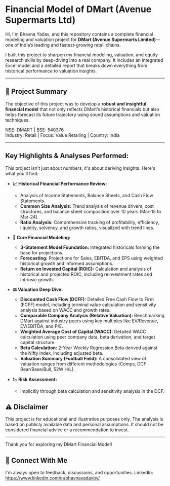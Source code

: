 # Financial Model of DMart (Avenue Supermarts Ltd)

Hi, I'm Bhavna Yadav, and this repository contains a complete financial modeling and valuation project for **DMart (Avenue Supermarts Limited)**—one of India’s leading and fastest-growing retail chains.

I built this project to sharpen my financial modeling, valuation, and equity research skills by deep-diving into a real company. It includes an integrated Excel model and a detailed report that breaks down everything from historical performance to valuation insights.

---

## 📘 Project Summary

The objective of this project was to develop a **robust and insightful financial model** that not only reflects DMart’s historical financials but also helps forecast its future trajectory using sound assumptions and valuation techniques.

NSE: DMART | BSE: 540376  
Industry: Retail | Focus: Value Retailing | Country: India

---



##  Key Highlights & Analyses Performed:

This project isn't just about numbers; it's about deriving insights. Here's what you'll find:

*   **📈 Historical Financial Performance Review:**
    *   Analysis of Income Statements, Balance Sheets, and Cash Flow Statements.
    *   **Common Size Analysis:**  Trend analysis of revenue drivers, cost structures, and balance sheet composition over 10 years (Mar-15 to Mar-24).
    *   **Ratio Analysis:** Comprehensive tracking of profitability, efficiency, liquidity, solvency, and growth ratios, visualized with trend lines.

*   **🔑 Core Financial Modeling:**
    *   **3-Statement Model Foundation:**  Integrated historicals forming the base for projections.
    *   **Forecasting:**  Projections for Sales, EBITDA, and EPS using weighted historical growth and informed assumptions.
    *   **Return on Invested Capital (ROIC):** Calculation and analysis of historical and projected ROIC, including reinvestment rates and intrinsic growth.

*   **⚖️ Valuation Deep Dive:**
    *   **Discounted Cash Flow (DCFF):**  Detailed Free Cash Flow to Firm (FCFF) model, including terminal value calculation and sensitivity analysis based on WACC and growth rates.
    *   **Comparable Company Analysis (Relative Valuation):**  Benchmarking DMart against industry peers using key multiples like EV/Revenue, EV/EBITDA, and P/E.
    *   **Weighted Average Cost of Capital (WACC):**  Detailed WACC calculation using peer company data, beta derivation, and target capital structure.
    *   **Beta Calculation:**  2-Year Weekly Regression Beta derived against the Nifty index, including adjusted beta.
    *   **Valuation Summary (Football Field):**  A consolidated view of valuation ranges from different methodologies (Comps, DCF Bear/Base/Bull, 52W H/L).
*   **📉 Risk Assessment:**
    *   Implicitly through beta calculation and sensitivity analysis in the DCF.


## ⚠️ Disclaimer

This project is for educational and illustrative purposes only. The analysis is based on publicly available data and personal assumptions. It should not be considered financial advice or a recommendation to invest.

---

Thank you for exploring my DMart Financial Model!


## 📎 Connect With Me
I'm always open to feedback, discussions, and opportunities.
LinkedIn: https://www.linkedin.com/in/bhavnayadavby/

